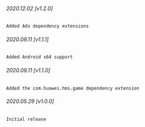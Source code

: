 

###### 2020.12.02 [v1.2.0]

```
Added Ads dependency extensions
```


###### 2020.09.11 [v1.1.1]

```
Added Android x64 support
```


###### 2020.09.11 [v1.1.0]

```
Added the com.huawei.hms.game dependency extension
```


###### 2020.05.29 [v1.0.0]

```
Initial release
```
